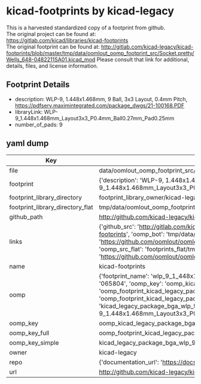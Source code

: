 # kicad-footprints by kicad-legacy  
This is a harvested standardized copy of a footprint from github.  
The original project can be found at:  
https://gitlab.com/kicad/libraries/kicad-footprints  
The original footprint can be found at:
http://gitlab.com/kicad-legacy/kicad-footprints/blob/master/tmp/data/oomlout_oomp_footprint_src/Socket.pretty/Wells_648-0482211SA01.kicad_mod
Please consult that link for additional, details, files, and license information.  
## Footprint Details
* description: WLP-9, 1.448x1.468mm, 9 Ball, 3x3 Layout, 0.4mm Pitch, https://pdfserv.maximintegrated.com/package_dwgs/21-100168.PDF  
* libraryLink: WLP-9_1.448x1.468mm_Layout3x3_P0.4mm_Ball0.27mm_Pad0.25mm  
* number_of_pads: 9  
## yaml dump  
| Key | Value |  
| --- | --- |  
| file | data/oomlout_oomp_footprint_src/kicad-footprints/Package_BGA.pretty/WLP-9_1.448x1.468mm_Layout3x3_P0.4mm_Ball0.27mm_Pad0.25mm.kicad_mod |  
| footprint | {'description': 'WLP-9, 1.448x1.468mm, 9 Ball, 3x3 Layout, 0.4mm Pitch, https://pdfserv.maximintegrated.com/package_dwgs/21-100168.PDF', 'libraryLink': 'WLP-9_1.448x1.468mm_Layout3x3_P0.4mm_Ball0.27mm_Pad0.25mm', 'number_of_pads': 9} |  
| footprint_library_directory | footprint_library_owner/kicad-legacy_kicad-footprints |  
| footprint_library_directory_flat | tmp/data/oomlout_oomp_footprint_src/footprints_flat/kicad_legacy_package_bga_wlp_9_1_448x1_468mm_layout3x3_p0_4mm_ball0_27mm_pad0_25mm/working |  
| github_path | http://github.com/kicad-legacy/kicad-footprints/blob/master/tmp/data/oomlout_oomp_footprint_src/Package_BGA.pretty/WLP-9_1.448x1.468mm_Layout3x3_P0.4mm_Ball0.27mm_Pad0.25mm.kicad_mod |  
| links | {'github_src': 'http://gitlab.com/kicad-legacy/kicad-footprints/blob/master/tmp/data/oomlout_oomp_footprint_src/Socket.pretty/Wells_648-0482211SA01.kicad_mod', 'github_src_repo': 'https://gitlab.com/kicad/libraries/kicad-footprints', 'oomp_bot': 'tmp/data/oomlout_oomp_footprint_src/footprints/kicad_legacy_package_bga_wlp_9_1_448x1_468mm_layout3x3_p0_4mm_ball0_27mm_pad0_25mm/working', 'oomp_bot_github': 'https://github.com/oomlout/oomlout_oomp_footprint_bot/tree/main/tmp/data/oomlout_oomp_footprint_src/footprints/kicad_legacy_package_bga_wlp_9_1_448x1_468mm_layout3x3_p0_4mm_ball0_27mm_pad0_25mm/working', 'oomp_src_flat': 'footprints_flat/tmp/data/oomlout_oomp_footprint_src/footprints_flat/kicad_legacy_package_bga_wlp_9_1_448x1_468mm_layout3x3_p0_4mm_ball0_27mm_pad0_25mm/working', 'oomp_src_flat_github': 'https://github.com/oomlout/oomlout_oomp_footprint_src/tree/main/tmp/data/oomlout_oomp_footprint_src/footprints_flat/kicad_legacy_package_bga_wlp_9_1_448x1_468mm_layout3x3_p0_4mm_ball0_27mm_pad0_25mm/working'} |  
| name | kicad-footprints |  
| oomp | {'footprint_name': 'wlp_9_1_448x1_468mm_layout3x3_p0_4mm_ball0_27mm_pad0_25mm', 'library_name': 'package_bga', 'md5': '0658049716ff52d0661999d035f537f5', 'md5_10': '0658049716', 'md5_5': '06580', 'md5_6': '065804', 'oomp_key': 'oomp_kicad_legacy_package_bga_wlp_9_1_448x1_468mm_layout3x3_p0_4mm_ball0_27mm_pad0_25mm', 'oomp_key_extra': 'oomp_footprint_kicad_legacy_package_bga_wlp_9_1_448x1_468mm_layout3x3_p0_4mm_ball0_27mm_pad0_25mm', 'oomp_key_full': 'oomp_footprint_kicad_legacy_package_bga_wlp_9_1_448x1_468mm_layout3x3_p0_4mm_ball0_27mm_pad0_25mm_065804', 'oomp_key_simple': 'kicad_legacy_package_bga_wlp_9_1_448x1_468mm_layout3x3_p0_4mm_ball0_27mm_pad0_25mm', 'original_filename': 'data/oomlout_oomp_footprint_src/kicad-footprints/Package_BGA.pretty/WLP-9_1.448x1.468mm_Layout3x3_P0.4mm_Ball0.27mm_Pad0.25mm.kicad_mod', 'owner_name': 'kicad_legacy'} |  
| oomp_key | oomp_kicad_legacy_package_bga_wlp_9_1_448x1_468mm_layout3x3_p0_4mm_ball0_27mm_pad0_25mm |  
| oomp_key_full | oomp_footprint_kicad_legacy_package_bga_wlp_9_1_448x1_468mm_layout3x3_p0_4mm_ball0_27mm_pad0_25mm |  
| oomp_key_simple | kicad_legacy_package_bga_wlp_9_1_448x1_468mm_layout3x3_p0_4mm_ball0_27mm_pad0_25mm |  
| owner | kicad-legacy |  
| repo | {'documentation_url': 'https://docs.github.com/rest/repos/repos#get-a-repository', 'message': 'Not Found'} |  
| url | http://github.com/kicad-legacy/kicad-footprints |  

